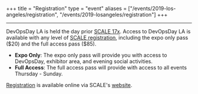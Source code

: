 +++
title = "Registration"
type = "event"
aliases = ["/events/2019-los-angeles/registration", "/events/2019-losangeles/registration"]
+++

<hr>
DevOpsDay LA is held the day prior <a href="http://www.socallinuxexpo.org/scale/17x/">SCALE 17x</a>. Access to DevOpsDay LA is available
with any level of <a href="https://register.socallinuxexpo.org/reg6/">SCALE registration</a>, including the expo only pass ($20) and the full access pass ($85).

<ul>
<li> <b>Expo Only</b>: The expo only pass will provide you with access to DevOpsDay, exhibitor area, and evening social activities.
<li> <b>Full Access</b>: The full access pass will provide with access to all events Thursday - Sunday.
</ul>

<a href="https://register.socallinuxexpo.org/reg6/">Registration</a> is available online via SCALE's <a href="https://register.socallinuxexpo.org/reg6/">website</a>.
